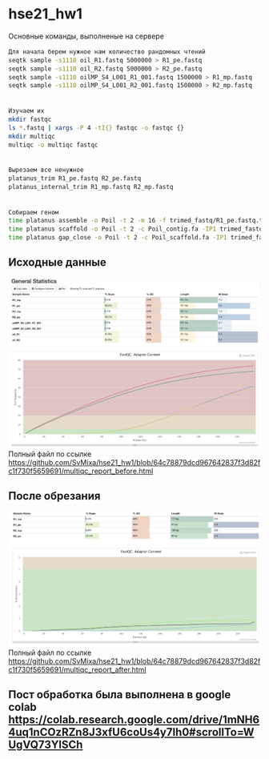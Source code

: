 # hse21_hw1
Основные команды, выполненые на сервере

```bash
Для начала берем нужное нам количество рандомных чтений
seqtk sample -s1110 oil_R1.fastq 5000000 > R1_pe.fastq
seqtk sample -s1110 oil_R2.fastq 5000000 > R2_pe.fastq
seqtk sample -s1110 oilMP_S4_L001_R1_001.fastq 1500000 > R1_mp.fastq
seqtk sample -s1110 oilMP_S4_L001_R2_001.fastq 1500000 > R2_mp.fastq


Изучаем их
mkdir fastqc
ls *.fastq | xargs -P 4 -tI{} fastqc -o fastqc {}
mkdir multiqc
multiqc -o multiqc fastqc


Вырезаем все ненужное 
platanus_trim R1_pe.fastq R2_pe.fastq 
platanus_internal_trim R1_mp.fastq R2_mp.fastq 


Собираем геном
time platanus assemble -o Poil -t 2 -m 16 -f trimed_fastq/R1_pe.fastq.trimmed trimed_fastq/R2_pe.fastq.trimmed 2> assemble.log
time platanus scaffold -o Poil -t 2 -c Poil_contig.fa -IP1 trimed_fastq/R1_pe.fastq.trimmed trimed_fastq/R2_pe.fastq.trimmed -OP2 trimed_fastq/R1_mp.fastq.int_trimmed trimed_fastq/R2_mp.fastq.int_trimmed 2> scaffold.log
time platanus gap_close -o Poil -t 2 -c Poil_scaffold.fa -IP1 trimed_fastq/R1_pe.fastq.trimmed trimed_fastq/R2_pe.fastq.trimmed -OP2 trimed_fastq/R1_mp.fastq.int_trimmed trimed_fastq/R2_mp.fastq.int_trimmed 2> gapclose.log
```

## Исходные данные
![](img/pic00001.png)
![](img/pic00004.png)
Полный файл по ссылке https://github.com/SvMixa/hse21_hw1/blob/64c78879dcd967642837f3d82fc1f730f5659691/multiqc_report_before.html

## После обрезания
![](img/pic00002.png)
![](img/pic00003.png)
Полный файл по ссылке https://github.com/SvMixa/hse21_hw1/blob/64c78879dcd967642837f3d82fc1f730f5659691/multiqc_report_after.html

## Пост обработка была выполнена в google colab https://colab.research.google.com/drive/1mNH64uq1nCOzRZn8J3xfU6coUs4y7Ih0#scrollTo=WUgVQ73YlSCh
